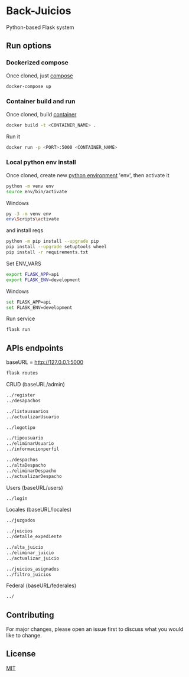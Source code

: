 # Back-Juicios

Python-based Flask system

## Run options

### Dockerized compose

Once cloned, just [compose](https://docs.docker.com/compose/)

```bash
docker-compose up
```

### Container build and run

Once cloned, build [container](https://www.docker.com/resources/what-container)

```bash
docker build -t <CONTAINER_NAME> .
```

Run it

```bash
docker run -p <PORT>:5000 <CONTAINER_NAME>
```

### Local python env install

Once cloned, create new [python environment](https://docs.python.org/3/tutorial/venv.html) 'env', then activate it

```bash
python -m venv env
source env/bin/activate
```

Windows

```bash
py -3 -m venv env
env\Scripts\activate
```

and install reqs

```bash
python -m pip install --upgrade pip
pip install --upgrade setuptools wheel
pip install -r requirements.txt
```

Set ENV_VARS

```bash
export FLASK_APP=api
export FLASK_ENV=development
```

Windows

```bash
set FLASK_APP=api
set FLASK_ENV=development
```

Run service

```bash
flask run
```

## APIs endpoints
baseURL = http://127.0.0.1:5000

```bash
flask routes
```

CRUD (baseURL/admin)

```bash
../register
../desapachos

../listausuarios
../actualizarUsuario

../logotipo

../tipousuario
../eliminarUsuario
../informacionperfil

../despachos
../altaDespacho
../eliminarDespacho
../actualizarDespacho
```

Users (baseURL/users)

```bash
../login
```

Locales (baseURL/locales)

```bash
../juzgados

../juicios
../detalle_expediente

../alta_juicio
../eliminar_juicio
../actualizar_juicio

../juicios_asignados
../filtro_juicios
```

Federal (baseURL/federales)

```bash
../
```

## Contributing

For major changes, please open an issue first to discuss what you would like to change.

## License
[MIT](https://choosealicense.com/licenses/mit/)